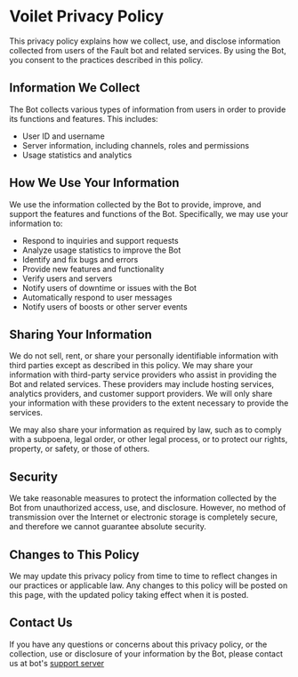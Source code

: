 

# Voilet Privacy Policy

This privacy policy explains how we collect, use, and disclose information collected from users of the Fault bot and related services. By using the Bot, you consent to the practices described in this policy.

## Information We Collect

The Bot collects various types of information from users in order to provide its functions and features. This includes:

- User ID and username
- Server information, including channels, roles and permissions
- Usage statistics and analytics

## How We Use Your Information

We use the information collected by the Bot to provide, improve, and support the features and functions of the Bot. Specifically, we may use your information to:

- Respond to inquiries and support requests
- Analyze usage statistics to improve the Bot
- Identify and fix bugs and errors
- Provide new features and functionality
- Verify users and servers
- Notify users of downtime or issues with the Bot
- Automatically respond to user messages
- Notify users of boosts or other server events

## Sharing Your Information

We do not sell, rent, or share your personally identifiable information with third parties except as described in this policy. We may share your information with third-party service providers who assist in providing the Bot and related services. These providers may include hosting services, analytics providers, and customer support providers. We will only share your information with these providers to the extent necessary to provide the services.

We may also share your information as required by law, such as to comply with a subpoena, legal order, or other legal process, or to protect our rights, property, or safety, or those of others.

## Security

We take reasonable measures to protect the information collected by the Bot from unauthorized access, use, and disclosure. However, no method of transmission over the Internet or electronic storage is completely secure, and therefore we cannot guarantee absolute security.

## Changes to This Policy

We may update this privacy policy from time to time to reflect changes in our practices or applicable law. Any changes to this policy will be posted on this page, with the updated policy taking effect when it is posted.

## Contact Us

If you have any questions or concerns about this privacy policy, or the collection, use or disclosure of your information by the Bot, please contact us at bot's [support server](https://discord.gg/gpqMWg5PAY)
